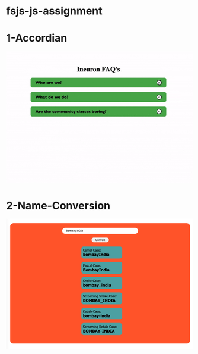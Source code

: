 # fsjs-js-assignment

# 1-Accordian

![1-accordian](./readme_assets/1accordian.gif)

# 2-Name-Conversion
![2-name-conversion](./readme_assets/2-name-conversion.png)